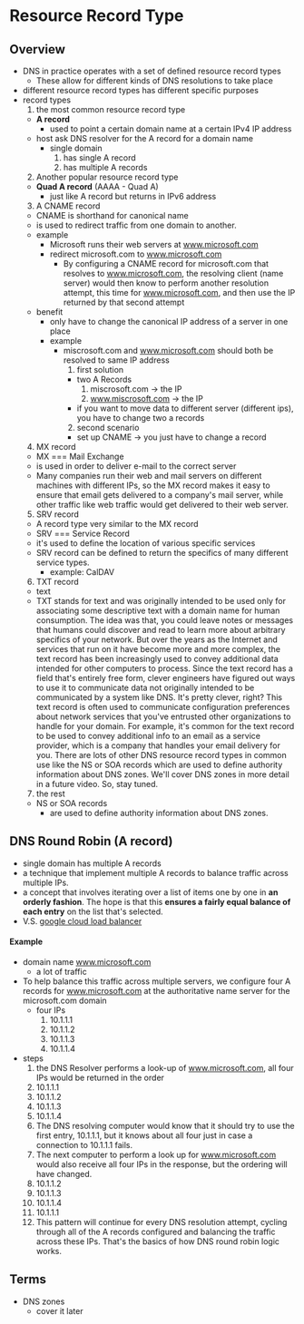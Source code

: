 # Resource Record Type

## Overview
* DNS in practice operates with a set of defined resource record types
  * These allow for different kinds of DNS resolutions to take place
* different resource record types has different specific purposes
* record types
  1. the most common resource record type
    * **A record**
      * used to point a certain domain name at a certain IPv4 IP address
    * host ask DNS resolver for the A record for a domain name
      * single domain
        1. has single A record
        2. has multiple A records
  2. Another popular resource record type
    * **Quad A record** (AAAA - Quad A)
      * just like A record but returns in IPv6 address
  3. A CNAME record
    * CNAME is shorthand for canonical name
    * is used to redirect traffic from one domain to another.
    * example
      * Microsoft runs their web servers at www.microsoft.com
      * redirect microsoft.com to www.microsoft.com
        * By configuring a CNAME record for microsoft.com that resolves to www.microsoft.com, the resolving client (name server) would then know to perform another resolution attempt, this time for www.microsoft.com, and then use the IP returned by that second attempt
    * benefit
      * only have to change the canonical IP address of a server in one place
      * example
        * miscrosoft.com and www.microsoft.com should both be resolved to same IP address
          1. first solution
            * two A Records
              1. miscrosoft.com -> the IP
              2. www.miscrosoft.com -> the IP
            * if you want to move data to different server (different ips), you have to change two a records
          2. second scenario
            * set up CNAME -> you just have to change a record
  4. MX record
    * MX === Mail Exchange
    * is used in order to deliver e-mail to the correct server
    * Many companies run their web and mail servers on different machines with different IPs, so the MX record makes it easy to ensure that email gets delivered to a company's mail server, while other traffic like web traffic would get delivered to their web server.
  5. SRV record
    * A record type very similar to the MX record
    * SRV === Service Record
    * it's used to define the location of various specific services
    * SRV record can be defined to return the specifics of many different service types.
      * example: CalDAV
  6. TXT record
    * text
    * TXT stands for text and was originally intended to be used only for associating some descriptive text with a domain name for human consumption. The idea was that, you could leave notes or messages that humans could discover and read to learn more about arbitrary specifics of your network. But over the years as the Internet and services that run on it have become more and more complex, the text record has been increasingly used to convey additional data intended for other computers to process. Since the text record has a field that's entirely free form, clever engineers have figured out ways to use it to communicate data not originally intended to be communicated by a system like DNS. It's pretty clever, right? This text record is often used to communicate configuration preferences about network services that you've entrusted other organizations to handle for your domain. For example, it's common for the text record to be used to convey additional info to an email as a service provider, which is a company that handles your email delivery for you. There are lots of other DNS resource record types in common use like the NS or SOA records which are used to define authority information about DNS zones. We'll cover DNS zones in more detail in a future video. So, stay tuned.
  7. the rest
    * NS or SOA records
      * are used to define authority information about DNS zones.



## DNS Round Robin (A record)
  * single domain has multiple A records
  * a technique that implement multiple A records to balance traffic across multiple IPs.
  * a concept that involves iterating over a list of items one by one in **an orderly fashion**. The hope is that this **ensures a fairly equal balance of each entry** on the list that's selected.
  * V.S. [google cloud load balancer](https://cloud.google.com/load-balancing/)


#### Example
* domain name www.microsoft.com
  * a lot of traffic
* To help balance this traffic across multiple servers, we configure four A records for www.microsoft.com at the authoritative name server for the microsoft.com domain
  * four IPs
    1. 10.1.1.1
    2. 10.1.1.2
    3. 10.1.1.3
    4. 10.1.1.4
* steps
  1. the DNS Resolver performs a look-up of www.microsoft.com, all four IPs would be returned in the order
    1. 10.1.1.1
    2. 10.1.1.2
    3. 10.1.1.3
    4. 10.1.1.4
  2. The DNS resolving computer would know that it should try to use the first entry, 10.1.1.1, but it knows about all four just in case a connection to 10.1.1.1 fails.
  3. The next computer to perform a look up for www.microsoft.com would also receive all four IPs in the response, but the ordering will have changed.
    1. 10.1.1.2
    2. 10.1.1.3
    3. 10.1.1.4
    4. 10.1.1.1
  4. This pattern will continue for every DNS resolution attempt, cycling through all of the A records configured and balancing the traffic across these IPs. That's the basics of how DNS round robin logic works.

## Terms
* DNS zones
  * cover it later
